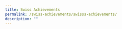```yaml
---
title: Swiss Achievements
permalink: /swiss-achievements/swisss-achievements/
description: ""
---
```

